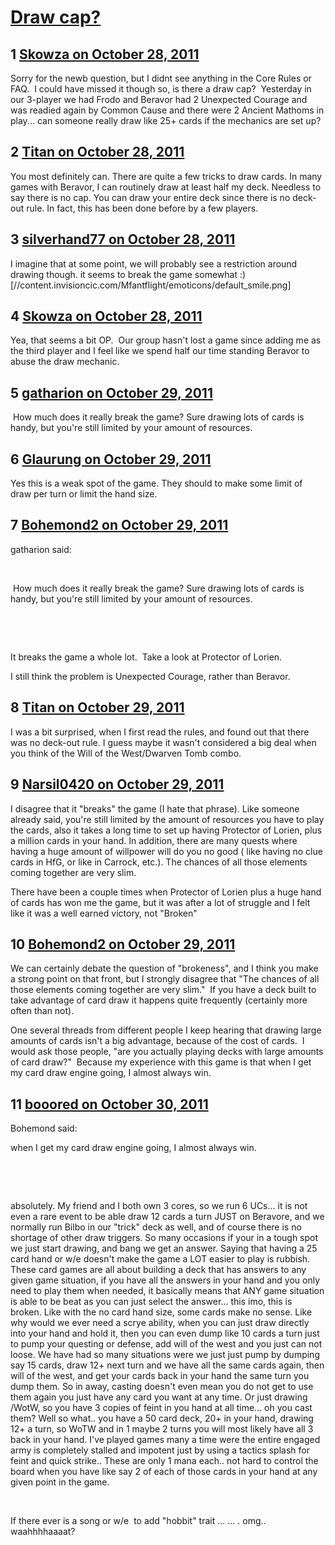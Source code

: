 # [Draw cap?](https://community.fantasyflightgames.com/topic/55458-draw-cap/)

## 1 [Skowza on October 28, 2011](https://community.fantasyflightgames.com/topic/55458-draw-cap/?do=findComment&comment=548602)

Sorry for the newb question, but I didnt see anything in the Core Rules or FAQ.  I could have missed it though so, is there a draw cap?  Yesterday in our 3-player we had Frodo and Beravor had 2 Unexpected Courage and was readied again by Common Cause and there were 2 Ancient Mathoms in play... can someone really draw like 25+ cards if the mechanics are set up?

## 2 [Titan on October 28, 2011](https://community.fantasyflightgames.com/topic/55458-draw-cap/?do=findComment&comment=548610)

You most definitely can. There are quite a few tricks to draw cards. In many games with Beravor, I can routinely draw at least half my deck. Needless to say there is no cap. You can draw your entire deck since there is no deck-out rule. In fact, this has been done before by a few players.

## 3 [silverhand77 on October 28, 2011](https://community.fantasyflightgames.com/topic/55458-draw-cap/?do=findComment&comment=548626)

I imagine that at some point, we will probably see a restriction around drawing though. it seems to break the game somewhat :) [//content.invisioncic.com/Mfantflight/emoticons/default_smile.png]

## 4 [Skowza on October 28, 2011](https://community.fantasyflightgames.com/topic/55458-draw-cap/?do=findComment&comment=548684)

Yea, that seems a bit OP.  Our group hasn't lost a game since adding me as the third player and I feel like we spend half our time standing Beravor to abuse the draw mechanic. 

## 5 [gatharion on October 29, 2011](https://community.fantasyflightgames.com/topic/55458-draw-cap/?do=findComment&comment=548719)

 How much does it really break the game? Sure drawing lots of cards is handy, but you're still limited by your amount of resources.

## 6 [Glaurung on October 29, 2011](https://community.fantasyflightgames.com/topic/55458-draw-cap/?do=findComment&comment=548721)

Yes this is a weak spot of the game. They should to make some limit of draw per turn or limit the hand size.

## 7 [Bohemond2 on October 29, 2011](https://community.fantasyflightgames.com/topic/55458-draw-cap/?do=findComment&comment=548823)

gatharion said:

 

 How much does it really break the game? Sure drawing lots of cards is handy, but you're still limited by your amount of resources.

 

 

It breaks the game a whole lot.  Take a look at Protector of Lorien. 

I still think the problem is Unexpected Courage, rather than Beravor.

## 8 [Titan on October 29, 2011](https://community.fantasyflightgames.com/topic/55458-draw-cap/?do=findComment&comment=548893)

I was a bit surprised, when I first read the rules, and found out that there was no deck-out rule. I guess maybe it wasn't considered a big deal when you think of the Will of the West/Dwarven Tomb combo. 

## 9 [Narsil0420 on October 29, 2011](https://community.fantasyflightgames.com/topic/55458-draw-cap/?do=findComment&comment=548944)

I disagree that it "breaks" the game (I hate that phrase). Like someone already said, you're still limited by the amount of resources you have to play the cards, also it takes a long time to set up having Protector of Lorien, plus a million cards in your hand. In addition, there are many quests where having a huge amount of willpower will do you no good ( like having no clue cards in HfG, or like in Carrock, etc.). The chances of all those elements coming together are very slim.

There have been a couple times when Protector of Lorien plus a huge hand of cards has won me the game, but it was after a lot of struggle and I felt like it was a well earned victory, not "Broken"

## 10 [Bohemond2 on October 29, 2011](https://community.fantasyflightgames.com/topic/55458-draw-cap/?do=findComment&comment=548948)

We can certainly debate the question of "brokeness", and I think you make a strong point on that front, but I strongly disagree that "The chances of all those elements coming together are very slim."  If you have a deck built to take advantage of card draw it happens quite frequently (certainly more often than not).

One several threads from different people I keep hearing that drawing large amounts of cards isn't a big advantage, because of the cost of cards.  I would ask those people, "are you actually playing decks with large amounts of card draw?"  Because my experience with this game is that when I get my card draw engine going, I almost always win.

## 11 [booored on October 30, 2011](https://community.fantasyflightgames.com/topic/55458-draw-cap/?do=findComment&comment=549095)

Bohemond said:

when I get my card draw engine going, I almost always win.

 

 

absolutely. My friend and I both own 3 cores, so we run 6 UCs... it is not even a rare event to be able draw 12 cards a turn JUST on Beravore, and we normally run Bilbo in our "trick" deck as well, and of course there is no shortage of other draw triggers. So many occasions if your in a tough spot we just start drawing, and bang we get an answer. Saying that having a 25 card hand or w/e doesn't make the game a LOT easier to play is rubbish. These card games are all about building a deck that has answers to any given game situation, if you have all the answers in your hand and you only need to play them when needed, it basically means that ANY game situation is able to be beat as you can just select the answer... this imo, this is broken. Like with the no card hand size, some cards make no sense. Like why would we ever need a scrye ability, when you can just draw directly into your hand and hold it, then you can even dump like 10 cards a turn just to pump your questing or defense, add will of the west and you just can not loose. We have had so many situations were we just just pump by dumping say 15 cards, draw 12+ next turn and we have all the same cards again, then will of the west, and get your cards back in your hand the same turn you dump them. So in away, casting doesn't even mean you do not get to use them again you just have any card you want at any time. Or just drawing /WotW, so you have 3 copies of feint in you hand at all time... oh you cast them? Well so what.. you have a 50 card deck, 20+ in your hand, drawing 12+ a turn, so WoTW and in 1 maybe 2 turns you will most likely have all 3 back in your hand. I've played games many a time were the entire engaged army is completely stalled and impotent just by using a tactics splash for feint and quick strike.. These are only 1 mana each.. not hard to control the board when you have like say 2 of each of those cards in your hand at any given point in the game.

 

If there ever is a song or w/e  to add "hobbit" trait ... ... . omg.. waahhhhaaaat?

